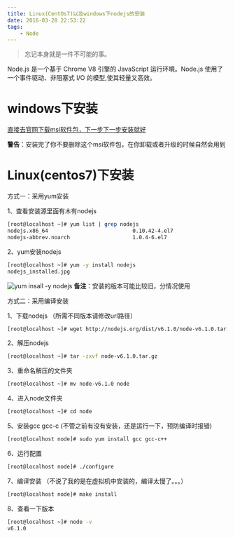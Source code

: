 ```yaml
---
title: Linux(CentOs7)以及windows下nodejs的安装
date: 2016-03-28 22:53:22
tags:
    - Node
---
```


> 忘记本身就是一件不可能的事。

Node.js 是一个基于 Chrome V8 引擎的 JavaScript 运行环境。Node.js 使用了一个事件驱动、非阻塞式 I/O 的模型,使其轻量又高效。

<!-- more -->

# windows下安装

[直接去官网下载msi软件包，下一步下一步安装就好](https://nodejs.org/en/download/)

**警告**：安装完了你不要删除这个msi软件包，在你卸载或者升级的时候自然会用到

# Linux(centos7)下安装

方式一：采用yum安装

1、查看安装源里面有木有nodejs
``` bash
[root@localhost ~]# yum list | grep nodejs
nodejs.x86_64                           0.10.42-4.el7                  epel     
nodejs-abbrev.noarch                    1.0.4-6.el7                    epel   
```

2、yum安装nodejs
``` bash
[root@localhost ~]# yum -y install nodejs
nodejs_installed.jpg
```
![yum insall -y nodejs](https://s2.ax1x.com/2020/02/03/1UEdVx.jpg)
**备注**：安装的版本可能比较旧，分情况使用

方式二：采用编译安装

1、下载nodejs  （所需不同版本请修改url路径）
``` bash
[root@localhost ~]# wget http://nodejs.org/dist/v6.1.0/node-v6.1.0.tar.gz
```

2、解压nodejs
``` bash
[root@localhost ~]# tar -zxvf node-v6.1.0.tar.gz
```

3、重命名解压的文件夹
``` bash
[root@localhost ~]# mv node-v6.1.0 node
```

4、进入node文件夹
``` bash
[root@localhost ~]# cd node
```

5、安装gcc gcc-c  (不管之前有没有安装，还是运行一下，预防编译时报错)
``` bash
[root@localhost node]# sudo yum install gcc gcc-c++
```

6、运行配置
``` bash
[root@localhost node]# ./configure
```

7、编译安装   （不说了我的是在虚拟机中安装的，编译太慢了。。。）  
``` bash
[root@localhost node]# make install
```

8、查看一下版本
``` bash
[root@localhost ~]# node -v
v6.1.0
```
